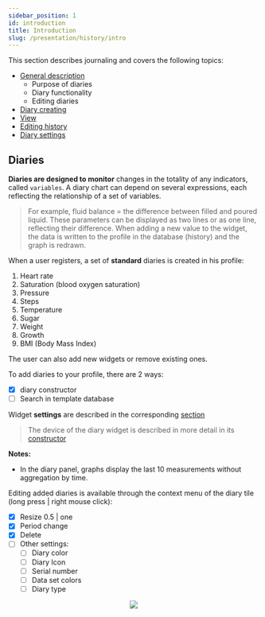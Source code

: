 ```yaml
---
sidebar_position: 1
id: introduction
title: Introduction
slug: /presentation/history/intro
---
```


This section describes journaling and covers the following topics:

- [General description](/docs/presentation/history/intro)
  - Purpose of diaries
  - Diary functionality
  - Editing diaries
- [Diary creating](/docs/presentation/history/constructor_diary)
- [View](/docs/presentation/history/show)
- [Editing history](/docs/presentation/history/edit_history)
- [Diary settings](/docs/presentation/history/edit_diary)

## Diaries

**Diaries are designed to monitor** changes in the totality of any indicators, called `variables`.
A diary chart can depend on several expressions, each reflecting the relationship of a set of variables.

> For example, fluid balance = the difference between filled and poured liquid.
> These parameters can be displayed as two lines or as one line, reflecting their difference.
> When adding a new value to the widget, the data is written to the profile in the database (history) and the graph is redrawn.

When a user registers, a set of **standard** diaries is created in his profile:

1. Heart rate
2. Saturation (blood oxygen saturation)
3. Pressure
4. Steps
5. Temperature
6. Sugar
7. Weight
8. Growth
9. BMI (Body Mass Index)

The user can also add new widgets or remove existing ones.

To add diaries to your profile, there are 2 ways:

- [x] diary constructor
- [ ] Search in template database

Widget **settings** are described in the corresponding [section](/docs/presentation/history/edit_diary)

> The device of the diary widget is described in more detail in its [constructor](/docs/presentation/history/constructor_diary)

**Notes:**

- In the diary panel, graphs display the last 10 measurements without aggregation by time.

Editing added diaries is available through the context menu of the diary tile (long press | right mouse click):

- [x] Resize 0.5 | one
- [x] Period change
- [x] Delete
- [ ] Other settings:
  - [ ] Diary color
  - [ ] Diary Icon
  - [ ] Serial number
  - [ ] Data set colors
  - [ ] Diary type

<div align="center"><img type="imgscreen" src="/wellness_doc/img/presentation/diary/diaryLayout.png"/></div>
